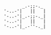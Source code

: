              _.-;;-._
      '-..-'|   ||   |
      '-..-'|_.-;;-._|
      '-..-'|   ||   |
      '-..-'|_.-''-._|
